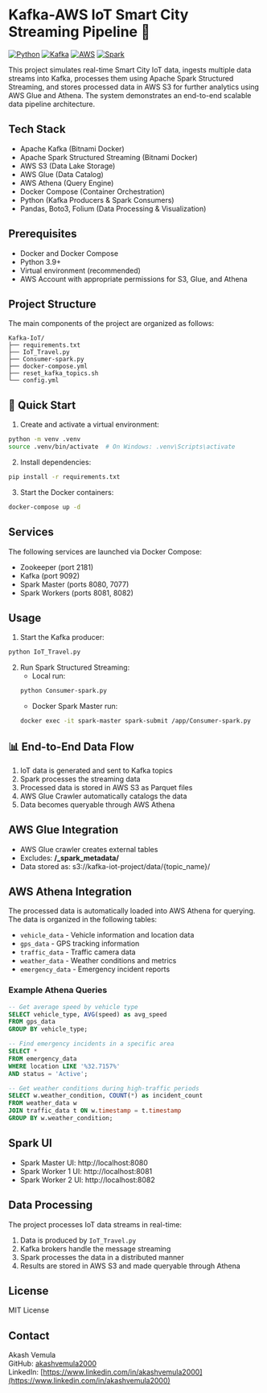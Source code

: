 # Kafka-AWS IoT Smart City Streaming Pipeline 🚀

[![Python](https://img.shields.io/badge/Python-3.9+-blue)](https://www.python.org/)
[![Kafka](https://img.shields.io/badge/Kafka-Apache%20Kafka-brightgreen)](https://kafka.apache.org/)
[![AWS](https://img.shields.io/badge/AWS-S3%20%7C%20Glue%20%7C%20Athena-orange)](https://aws.amazon.com/)
[![Spark](https://img.shields.io/badge/Spark-3.5.0-orange)](https://spark.apache.org/)

This project simulates real-time Smart City IoT data, ingests multiple data streams into Kafka, processes them using Apache Spark Structured Streaming, and stores processed data in AWS S3 for further analytics using AWS Glue and Athena. The system demonstrates an end-to-end scalable data pipeline architecture.

## Tech Stack

- Apache Kafka (Bitnami Docker)
- Apache Spark Structured Streaming (Bitnami Docker)
- AWS S3 (Data Lake Storage)
- AWS Glue (Data Catalog)
- AWS Athena (Query Engine)
- Docker Compose (Container Orchestration)
- Python (Kafka Producers & Spark Consumers)
- Pandas, Boto3, Folium (Data Processing & Visualization)

## Prerequisites

- Docker and Docker Compose
- Python 3.9+
- Virtual environment (recommended)
- AWS Account with appropriate permissions for S3, Glue, and Athena

## Project Structure

The main components of the project are organized as follows:

```
Kafka-IoT/
├── requirements.txt
├── IoT_Travel.py   
├── Consumer-spark.py                  
├── docker-compose.yml      
├── reset_kafka_topics.sh       
└── config.yml               
```

## 🚀 Quick Start

1. Create and activate a virtual environment:
```bash
python -m venv .venv
source .venv/bin/activate  # On Windows: .venv\Scripts\activate
```

2. Install dependencies:
```bash
pip install -r requirements.txt
```

3. Start the Docker containers:
```bash
docker-compose up -d
```

## Services

The following services are launched via Docker Compose:
- Zookeeper (port 2181)
- Kafka (port 9092)
- Spark Master (ports 8080, 7077)
- Spark Workers (ports 8081, 8082)

## Usage

1. Start the Kafka producer:
```bash
python IoT_Travel.py
```

2. Run Spark Structured Streaming:
   - Local run:
   ```bash
   python Consumer-spark.py
   ```
   - Docker Spark Master run:
   ```bash
   docker exec -it spark-master spark-submit /app/Consumer-spark.py
   ```

## 📊 End-to-End Data Flow

1. IoT data is generated and sent to Kafka topics
2. Spark processes the streaming data
3. Processed data is stored in AWS S3 as Parquet files
4. AWS Glue Crawler automatically catalogs the data
5. Data becomes queryable through AWS Athena

## AWS Glue Integration

- AWS Glue crawler creates external tables
- Excludes: **/_spark_metadata/**
- Data stored as: s3://kafka-iot-project/data/{topic_name}/

## AWS Athena Integration

The processed data is automatically loaded into AWS Athena for querying. The data is organized in the following tables:

- `vehicle_data` - Vehicle information and location data
- `gps_data` - GPS tracking information
- `traffic_data` - Traffic camera data
- `weather_data` - Weather conditions and metrics
- `emergency_data` - Emergency incident reports

### Example Athena Queries

```sql
-- Get average speed by vehicle type
SELECT vehicle_type, AVG(speed) as avg_speed
FROM gps_data
GROUP BY vehicle_type;

-- Find emergency incidents in a specific area
SELECT *
FROM emergency_data
WHERE location LIKE '%32.7157%'
AND status = 'Active';

-- Get weather conditions during high-traffic periods
SELECT w.weather_condition, COUNT(*) as incident_count
FROM weather_data w
JOIN traffic_data t ON w.timestamp = t.timestamp
GROUP BY w.weather_condition;
```

## Spark UI

- Spark Master UI: http://localhost:8080
- Spark Worker 1 UI: http://localhost:8081
- Spark Worker 2 UI: http://localhost:8082

## Data Processing

The project processes IoT data streams in real-time:
1. Data is produced by `IoT_Travel.py`
2. Kafka brokers handle the message streaming
3. Spark processes the data in a distributed manner
4. Results are stored in AWS S3 and made queryable through Athena

## License
MIT License

## Contact
Akash Vemula  
GitHub: [akashvemula2000](https://github.com/akashvemula2000)  
LinkedIn: [https://www.linkedin.com/in/akashvemula2000](https://www.linkedin.com/in/akashvemula2000) 
